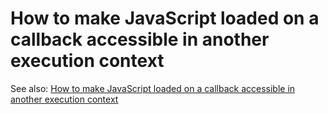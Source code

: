 # How to make JavaScript loaded on a callback accessible in another execution context


See also: <a href="https://www.devexpress.com/Support/Center/p/T191204">How to make JavaScript loaded on a callback accessible in another execution context</a>

<br/>


